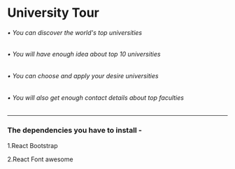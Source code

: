 <h1>University Tour</h1>
<h6>• You can discover the world's top universities</h6>
<h6>• You will have enough idea about top 10 universities  </h6>
<h6>• You can choose and apply your desire universities </h6>
<h6>• You will also get enough contact details about top faculties </h6>

<hr>
<h3>The dependencies you have to install -</h3>
<p> 1.React Bootstrap</p>
<p>2.React Font awesome </p>

